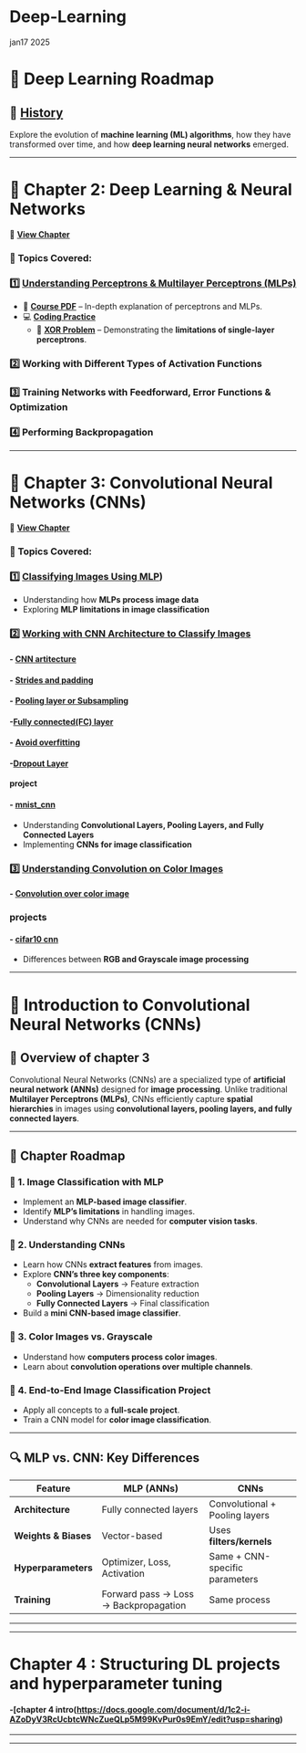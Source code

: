 # Deep-Learning
jan17 2025  
# 📌 Deep Learning Roadmap

## 🧾 [History](https://github.com/samirdahal888/Deep-Learning/tree/main/History)  
Explore the evolution of **machine learning (ML) algorithms**, how they have transformed over time, and how **deep learning neural networks** emerged.

---

# 📖 Chapter 2: Deep Learning & Neural Networks  
🔗 **[View Chapter](https://github.com/samirdahal888/Deep-Learning/tree/main/Deep%20learning%20%20and%20neural%20networks)**  

### 📌 Topics Covered:  

### 1️⃣ [Understanding Perceptrons & Multilayer Perceptrons (MLPs)](https://github.com/samirdahal888/Deep-Learning/tree/main/Deep%20learning%20%20and%20neural%20networks/%20Understanding%20perceptrons%20and%20multilayer%20%20perceptrons)  
   - 📜 **[Course PDF](https://github.com/samirdahal888/Deep-Learning/blob/main/Deep%20learning%20%20and%20neural%20networks/%20Understanding%20perceptrons%20and%20multilayer%20%20perceptrons/Understanding%20perceptrons%20and%20multilayer%20%20perceptrons.pdf)** – In-depth explanation of perceptrons and MLPs.  
   - 💻 **[Coding Practice](https://github.com/samirdahal888/Deep-Learning/tree/main/Deep%20learning%20%20and%20neural%20networks/%20Understanding%20perceptrons%20and%20multilayer%20%20perceptrons/coding%20practice)**  
     - 🔹 **[XOR Problem](https://github.com/samirdahal888/Deep-Learning/blob/main/Deep%20learning%20%20and%20neural%20networks/%20Understanding%20perceptrons%20and%20multilayer%20%20perceptrons/coding%20practice/Xor%20problem.ipynb)** – Demonstrating the **limitations of single-layer perceptrons**.  

### 2️⃣ Working with Different Types of Activation Functions  

### 3️⃣ Training Networks with Feedforward, Error Functions & Optimization  

### 4️⃣ Performing Backpropagation  

---

# 📖 Chapter 3: Convolutional Neural Networks (CNNs)  
🔗 **[View Chapter](#)**  

### 📌 Topics Covered:  

### 1️⃣ [Classifying Images Using MLP](https://github.com/samirdahal888/Deep-Learning/tree/main/Convolutional%20neural%20networks/%20Classifying_Images_Using_MLP)) 
   - Understanding how **MLPs process image data**  
   - Exploring **MLP limitations in image classification**  

### 2️⃣ [Working with CNN Architecture to Classify Images](https://github.com/samirdahal888/Deep-Learning/tree/main/Convolutional%20neural%20networks/%20Working%20with%20CNN%20Architecture%20to%20Classify%20Images)
#### - [CNN artitecture](https://docs.google.com/document/d/1d2-ZRboACga_mpcCkZjuAaRyANUyaJf0cPXVaLX5Bys/edit?usp=sharing)
#### - [Strides and padding](https://docs.google.com/document/d/18fPzCRTfJ-MIwFQrbE8S2-wZSx8wOzp6GzN6-rib-kc/edit?tab=t.0)
#### - [Pooling layer or Subsampling](https://docs.google.com/document/d/19QjOre42a-kO6qZDNppE4XuFsdRO3uPF6IwRYVUyFpI/edit?tab=t.0#heading=h.kkhk1enabcsz)
#### -[Fully connected(FC) layer](https://docs.google.com/document/d/1iTp62yNelF8aKbzppjVEzNt7-1m8qU7xxyBe6j9A8E4/edit?usp=sharing)
#### - [Avoid overfitting](https://docs.google.com/document/d/1gIlvl-I4l9GxyYqMDrsNJ7f3CGBSxvocKsG-xV4b9yE/edit?usp=sharing)
#### -[Dropout Layer](https://docs.google.com/document/d/1HIxSIaWisN7jo9M1g2i9BYvK3aTFYE_VzVMvtBT0RXk/edit?usp=sharing)
**project**  
   #### - [mnist_cnn](https://colab.research.google.com/drive/1ijyS122nkBexcMMfUAyqQPGuOf5I5oT0?usp=sharing)

   - Understanding **Convolutional Layers, Pooling Layers, and Fully Connected Layers**  
   - Implementing **CNNs for image classification**  

### 3️⃣ [Understanding Convolution on Color Images](#)  
#### - [Convolution over color image](https://docs.google.com/document/d/1mCdtIKcq-m0J8pPocRx5TNqH35tuOaQGX_7D7W5wVj8/edit?usp=sharing)
### projects
#### - [cifar10 cnn](https://colab.research.google.com/drive/12n3rKVSh9ozMmjyuJjcUuC0Wp2ip_cCW?usp=sharing)
   - Differences between **RGB and Grayscale image processing**  

--- 


# 📌 Introduction to Convolutional Neural Networks (CNNs)

## 📝 Overview of chapter 3
Convolutional Neural Networks (CNNs) are a specialized type of **artificial neural network (ANNs)** designed for **image processing**. Unlike traditional **Multilayer Perceptrons (MLPs)**, CNNs efficiently capture **spatial hierarchies** in images using **convolutional layers, pooling layers, and fully connected layers**.

---

## 📖 Chapter Roadmap

### 📌 1. Image Classification with MLP
- Implement an **MLP-based image classifier**.
- Identify **MLP’s limitations** in handling images.
- Understand why CNNs are needed for **computer vision tasks**.

### 📌 2. Understanding CNNs
- Learn how CNNs **extract features** from images.
- Explore **CNN’s three key components**:
  - **Convolutional Layers** → Feature extraction
  - **Pooling Layers** → Dimensionality reduction
  - **Fully Connected Layers** → Final classification
- Build a **mini CNN-based image classifier**.

### 📌 3. Color Images vs. Grayscale
- Understand how **computers process color images**.
- Learn about **convolution operations over multiple channels**.

### 📌 4. End-to-End Image Classification Project
- Apply all concepts to a **full-scale project**.
- Train a CNN model for **color image classification**.

---

## 🔍 MLP vs. CNN: Key Differences

| Feature              | **MLP (ANNs)**          | **CNNs**                  |
|----------------------|------------------------|---------------------------|
| **Architecture**     | Fully connected layers | Convolutional + Pooling layers |
| **Weights & Biases** | Vector-based           | Uses **filters/kernels**  |
| **Hyperparameters**  | Optimizer, Loss, Activation | Same + CNN-specific parameters |
| **Training**        | Forward pass → Loss → Backpropagation | Same process |

---
---
# Chapter 4 : Structuring DL projects and hyperparameter tuning
#### -[chapter 4 intro(https://docs.google.com/document/d/1c2-i-AZoDyV3RcUcbtcWNcZueQLp5M99KvPur0s9EmY/edit?usp=sharing)

---
---




 
